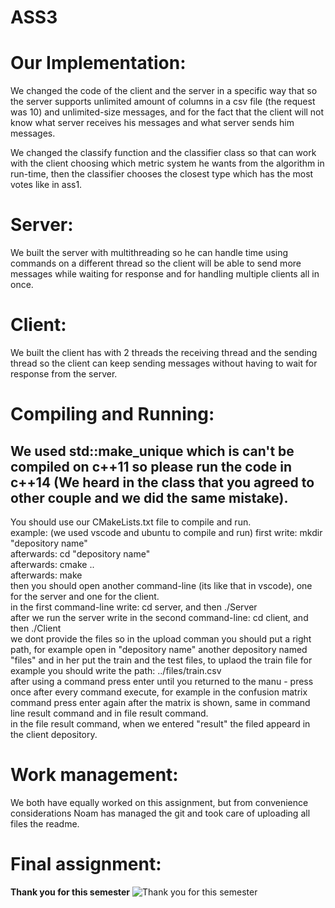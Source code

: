 # ASS3
# Our Implementation:
We changed the code of the client and the server in a specific way that so the server supports unlimited amount of columns in a csv file (the request was 10) and unlimited-size messages, and for the fact that the client will not know what server receives his messages and what server sends him messages.

We changed the classify function and the classifier class so that can work with the client choosing which metric system he wants from the algorithm in run-time, then the classifier chooses the closest type which has the most votes like in ass1.

# Server:
We built the server with multithreading so he can handle time using commands on a different thread so the client will be able to send more messages while waiting for response and for handling multiple clients all in once.

# Client:
We built the client has with 2 threads the receiving thread and the sending thread so the client can keep sending messages without having to wait for response from the server.

# Compiling and Running:
## We used std::make_unique which is can't be compiled on c++11 so please run the code in c++14 (We heard in the class that you agreed to other couple and we did the same mistake).
You should use our CMakeLists.txt file to compile and run. <br/>
example: 
(we used vscode and ubuntu to compile and run)
first write: mkdir "depository name" <br/>
afterwards: cd "depository name" <br/>
afterwards: cmake .. <br/>
afterwards: make <br/>
then you should open another command-line (its like that in vscode), one for the server and one for the client. <br/>
in the first command-line write: cd server, and then ./Server <br/>
after we run the server write in the second command-line: cd client, and then ./Client <br/>
we dont provide the files so in the upload comman you should put a right path, for example open in "depository name" another depository named "files" 
and in her put the train and the test files, to uplaod the train file for example you should write the path: ../files/train.csv <br/>
after using a command press enter until you returned to the manu - press once after every command execute, for example in the confusion matrix command press enter again after the matrix is shown, same in command line result command and in file result command. <br/>
in the file result command, when we entered "result" the filed appeard in the client depository. <br/>

# Work management:
We both have equally worked on this assignment, but from convenience considerations Noam has managed the git and took care of uploading all files the readme.

# Final assignment:
**Thank you for this semester**
![**Thank you for this semester**](https://image.shutterstock.com/image-vector/thank-you-poster-spectrum-brush-260nw-1153070891.jpg)
